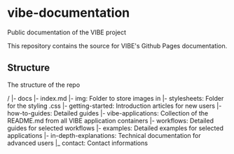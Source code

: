 # vibe-documentation
Public documentation of the VIBE project

This repository contains the source for VIBE's Github Pages documentation.

## Structure

The structure of the repo 

/
|- docs
   |- index.md
   |- img: Folder to store images in
   |- stylesheets: Folder for the styling .css
   |- getting-started: Introduction articles for new users
   |- how-to-guides: Detailed guides
   |- vibe-applications: Collection of the README.md from all VIBE application containers
   |- workflows: Detailed guides for selected workflows
   |- examples: Detailed examples for selected applications
   |- in-depth-explanations: Technical documentation for advanced users
   |_ contact: Contact informations
